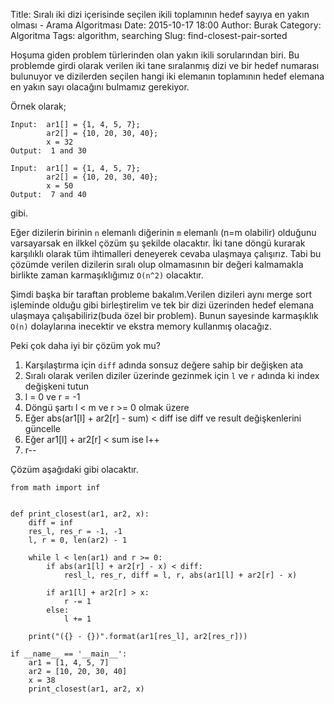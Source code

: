 Title: Sıralı iki dizi içerisinde seçilen ikili toplamının hedef sayıya en yakın olması - Arama Algoritması
Date: 2015-10-17 18:00
Author: Burak
Category: Algoritma
Tags: algorithm, searching
Slug: find-closest-pair-sorted

Hoşuma giden problem türlerinden olan yakın ikili sorularından biri. Bu problemde girdi olarak verilen iki tane sıralanmış dizi ve bir hedef numarası bulunuyor ve dizilerden seçilen hangi iki elemanın toplamının hedef elemana en yakın sayı olacağını bulmamız gerekiyor.

Örnek olarak;

```
Input:  ar1[] = {1, 4, 5, 7};
        ar2[] = {10, 20, 30, 40};
        x = 32      
Output:  1 and 30

Input:  ar1[] = {1, 4, 5, 7};
        ar2[] = {10, 20, 30, 40};
        x = 50      
Output:  7 and 40
```
gibi.

Eğer dizilerin birinin `n` elemanlı diğerinin `m` elemanlı (n=m olabilir) olduğunu varsayarsak en ilkkel çözüm şu şekilde olacaktır. İki tane döngü kurarak karşılıklı olarak tüm ihtimalleri deneyerek cevaba ulaşmaya çalışırız. Tabi bu çözümde verilen dizilerin sıralı olup olmamasının bir değeri kalmamakla birlikte zaman karmaşıklığımız `O(n^2)` olacaktır.

Şimdi başka bir taraftan probleme bakalım.Verilen dizileri aynı merge sort işleminde olduğu gibi birleştirelim ve tek bir dizi üzerinden hedef elemana ulaşmaya çalışabiliriz(buda özel bir problem). Bunun sayesinde karmaşıklık `O(n)` dolaylarına inecektir ve ekstra memory kullanmış olacağız.

Peki çok daha iyi bir çözüm yok mu?

1. Karşılaştırma için `diff` adında sonsuz değere sahip bir değişken ata
2. Sıralı olarak verilen diziler üzerinde gezinmek için `l` ve `r` adında ki index değişkeni tutun
1. l = 0 ve r = -1
3. Döngü şartı l < m ve r >= 0 olmak üzere
1. Eğer abs(ar1[l] + ar2[r] - sum) < diff ise diff ve result değişkenlerini güncelle
2. Eğer ar1[l] + ar2[r] <  sum ise l++
3. r--

Çözüm aşağıdaki gibi olacaktır.

```
from math import inf


def print_closest(ar1, ar2, x):
    diff = inf
    res_l, res_r = -1, -1
    l, r = 0, len(ar2) - 1

    while l < len(ar1) and r >= 0:
        if abs(ar1[l] + ar2[r] - x) < diff:
            resl_l, res_r, diff = l, r, abs(ar1[l] + ar2[r] - x)

        if ar1[l] + ar2[r] > x:
            r -= 1
        else:
            l += 1

    print("({} - {})".format(ar1[res_l], ar2[res_r]))

if __name__ == '__main__':
    ar1 = [1, 4, 5, 7]
    ar2 = [10, 20, 30, 40]
    x = 38
    print_closest(ar1, ar2, x)
```
